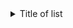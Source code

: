 <details>
  <summary>Title of list</summary>
<p>

* Item.
* Some here `here is code` after.
* Go to the `Skills` tab.

</p>
</details>
